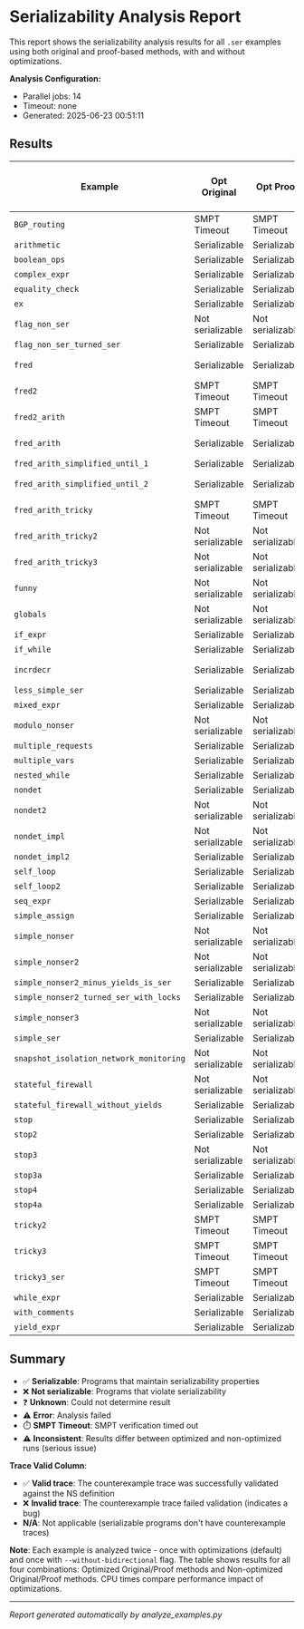 # Serializability Analysis Report

This report shows the serializability analysis results for all `.ser` examples using both original and proof-based methods, with and without optimizations.

**Analysis Configuration:**
- Parallel jobs: 14
- Timeout: none
- Generated: 2025-06-23 00:51:11

## Results

| Example | Opt Original | Opt Proof | No-Opt Original | No-Opt Proof | Opt CPU (s) | No-Opt CPU (s) | Trace Valid |
|---------|--------------|-----------|-----------------|--------------|-------------|----------------|-------------|
| `BGP_routing` | SMPT Timeout | SMPT Timeout | SMPT Timeout | SMPT Timeout | 48.70 | 35.86 | N/A |
| `arithmetic` | Serializable | Serializable | Serializable | Serializable | 2.35 | 3.50 | N/A |
| `boolean_ops` | Serializable | Serializable | Serializable | Serializable | 2.33 | 3.53 | N/A |
| `complex_expr` | Serializable | Serializable | Serializable | Serializable | 2.31 | 3.42 | N/A |
| `equality_check` | Serializable | Serializable | Serializable | Serializable | 2.31 | 3.42 | N/A |
| `ex` | Serializable | Serializable | Serializable | Serializable | 3.04 | 3.79 | N/A |
| `flag_non_ser` | Not serializable | Not serializable | SMPT Timeout | SMPT Timeout | 3.79 | 13.39 | ⚠️ Inconsistent |
| `flag_non_ser_turned_ser` | Serializable | Serializable | Serializable | Serializable | 2.42 | 3.30 | N/A |
| `fred` | Serializable | Serializable | SMPT Timeout | SMPT Timeout | 16.11 | 15.13 | N/A |
| `fred2` | SMPT Timeout | SMPT Timeout | SMPT Timeout | SMPT Timeout | 16.82 | 19.16 | N/A |
| `fred2_arith` | SMPT Timeout | SMPT Timeout | Not serializable | Not serializable | 16.24 | 9.68 | ❌ |
| `fred_arith` | Serializable | Serializable | SMPT Timeout | SMPT Timeout | 15.87 | 14.69 | N/A |
| `fred_arith_simplified_until_1` | Serializable | Serializable | Serializable | Serializable | 5.47 | 6.46 | N/A |
| `fred_arith_simplified_until_2` | Serializable | Serializable | SMPT Timeout | SMPT Timeout | 9.27 | 14.97 | N/A |
| `fred_arith_tricky` | SMPT Timeout | SMPT Timeout | Not serializable | Not serializable | 16.04 | 14.49 | ❌ |
| `fred_arith_tricky2` | Not serializable | Not serializable | Not serializable | Not serializable | 5.35 | 6.71 | ✅ |
| `fred_arith_tricky3` | Not serializable | Not serializable | Not serializable | Not serializable | 7.17 | 9.60 | ✅ |
| `funny` | Not serializable | Not serializable | Not serializable | Not serializable | 3.97 | 4.52 | ✅ |
| `globals` | Not serializable | Not serializable | Not serializable | Not serializable | 3.40 | 4.25 | ✅ |
| `if_expr` | Serializable | Serializable | Serializable | Serializable | 5.81 | 3.07 | N/A |
| `if_while` | Serializable | Serializable | Serializable | Serializable | 2.89 | 2.37 | N/A |
| `incrdecr` | Serializable | Serializable | SMPT Timeout | SMPT Timeout | 9.13 | 14.60 | N/A |
| `less_simple_ser` | Serializable | Serializable | Serializable | Serializable | 7.06 | 7.64 | N/A |
| `mixed_expr` | Serializable | Serializable | Serializable | Serializable | 3.05 | 3.89 | N/A |
| `modulo_nonser` | Not serializable | Not serializable | Not serializable | Not serializable | 6.56 | 4.65 | ✅ |
| `multiple_requests` | Serializable | Serializable | Serializable | Serializable | 4.28 | 3.65 | N/A |
| `multiple_vars` | Serializable | Serializable | Serializable | Serializable | 3.88 | 2.56 | N/A |
| `nested_while` | Serializable | Serializable | Serializable | Serializable | 3.27 | 2.57 | N/A |
| `nondet` | Serializable | Serializable | Serializable | Serializable | 3.87 | 3.89 | N/A |
| `nondet2` | Not serializable | Not serializable | Not serializable | Not serializable | 19.17 | 19.02 | ✅ |
| `nondet_impl` | Not serializable | Not serializable | Not serializable | Not serializable | 3.70 | 3.85 | ✅ |
| `nondet_impl2` | Serializable | Serializable | Serializable | Serializable | 5.73 | 4.99 | N/A |
| `self_loop` | Serializable | Serializable | Serializable | Serializable | 2.79 | 2.24 | N/A |
| `self_loop2` | Serializable | Serializable | Serializable | Serializable | 4.45 | 3.79 | N/A |
| `seq_expr` | Serializable | Serializable | Serializable | Serializable | 2.55 | 2.15 | N/A |
| `simple_assign` | Serializable | Serializable | Serializable | Serializable | 1.85 | 2.22 | N/A |
| `simple_nonser` | Not serializable | Not serializable | Not serializable | Not serializable | 4.21 | 4.02 | ✅ |
| `simple_nonser2` | Not serializable | Not serializable | Not serializable | Not serializable | 3.57 | 2.49 | ✅ |
| `simple_nonser2_minus_yields_is_ser` | Serializable | Serializable | Serializable | Serializable | 2.23 | 2.93 | N/A |
| `simple_nonser2_turned_ser_with_locks` | Serializable | Serializable | Serializable | Serializable | 2.56 | 2.79 | N/A |
| `simple_nonser3` | Not serializable | Not serializable | Not serializable | Not serializable | 4.15 | 3.86 | ✅ |
| `simple_ser` | Serializable | Serializable | Serializable | Serializable | 2.92 | 2.99 | N/A |
| `snapshot_isolation_network_monitoring` | Not serializable | Not serializable | Not serializable | Not serializable | 22.10 | 19.45 | ✅ |
| `stateful_firewall` | Not serializable | Not serializable | Not serializable | Not serializable | 17.43 | 14.12 | ✅ |
| `stateful_firewall_without_yields` | Serializable | Serializable | Serializable | Serializable | 15.40 | 13.90 | N/A |
| `stop` | Serializable | Serializable | Serializable | Serializable | 6.06 | 7.50 | N/A |
| `stop2` | Serializable | Serializable | Serializable | Serializable | 7.43 | 8.59 | N/A |
| `stop3` | Not serializable | Not serializable | Not serializable | Not serializable | 5.02 | 6.75 | ✅ |
| `stop3a` | Serializable | Serializable | Serializable | Serializable | 12.64 | 15.25 | N/A |
| `stop4` | Serializable | Serializable | Serializable | Serializable | 8.61 | 9.81 | N/A |
| `stop4a` | Serializable | Serializable | Serializable | Serializable | 14.08 | 12.03 | N/A |
| `tricky2` | SMPT Timeout | SMPT Timeout | SMPT Timeout | SMPT Timeout | 24.11 | 17.45 | N/A |
| `tricky3` | SMPT Timeout | SMPT Timeout | SMPT Timeout | SMPT Timeout | 25.68 | 23.33 | N/A |
| `tricky3_ser` | SMPT Timeout | SMPT Timeout | SMPT Timeout | SMPT Timeout | 39.85 | 29.44 | N/A |
| `while_expr` | Serializable | Serializable | Serializable | Serializable | 4.04 | 2.75 | N/A |
| `with_comments` | Serializable | Serializable | Serializable | Serializable | 3.26 | 2.39 | N/A |
| `yield_expr` | Serializable | Serializable | Serializable | Serializable | 2.07 | 3.29 | N/A |

## Summary

- ✅ **Serializable**: Programs that maintain serializability properties
- ❌ **Not serializable**: Programs that violate serializability
- ❓ **Unknown**: Could not determine result
- ⚠️ **Error**: Analysis failed
- ⏱️ **SMPT Timeout**: SMPT verification timed out
- ⚠️ **Inconsistent**: Results differ between optimized and non-optimized runs (serious issue)

**Trace Valid Column**:
- ✅ **Valid trace**: The counterexample trace was successfully validated against the NS definition
- ❌ **Invalid trace**: The counterexample trace failed validation (indicates a bug)
- **N/A**: Not applicable (serializable programs don't have counterexample traces)

**Note**: Each example is analyzed twice - once with optimizations (default) and once with `--without-bidirectional` flag. The table shows results for all four combinations: Optimized Original/Proof methods and Non-optimized Original/Proof methods. CPU times compare performance impact of optimizations.

---

*Report generated automatically by analyze_examples.py*
